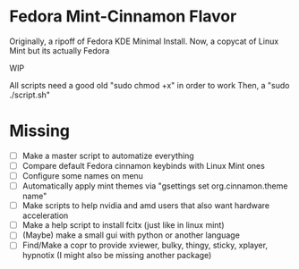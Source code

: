 # Fedora Mint-Cinnamon Flavor 
Originally, a ripoff of Fedora KDE Minimal Install. Now, a copycat of Linux Mint but its actually Fedora

WIP

All scripts need a good old "sudo chmod +x" in order to work
Then, a "sudo ./script.sh"

# Missing
- [ ] Make a master script to automatize everything
- [ ] Compare default Fedora cinnamon keybinds with Linux Mint ones
- [ ] Configure some names on menu
- [ ] Automatically apply mint themes via "gsettings set org.cinnamon.theme name"
- [ ] Make scripts to help nvidia and amd users that also want hardware acceleration
- [ ] Make a help script to install fcitx (just like in linux mint)
- [ ] (Maybe) make a small gui with python or another language
- [ ] Find/Make a copr to provide xviewer, bulky, thingy, sticky, xplayer, hypnotix (I might also be missing another package)
